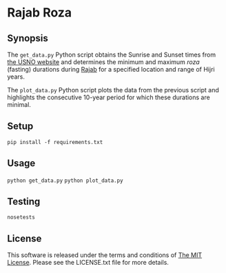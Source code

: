 # Rajab Roza

## Synopsis

The `get_data.py` Python script obtains the Sunrise and Sunset times from [the
USNO website][usno] and determines the minimum and maximum *roza* (fasting)
durations during [Rajab][rajab] for a specified location and range of Hijri
years.

The `plot_data.py` Python script plots the data from the previous script and
highlights the consecutive 10-year period for which these durations are minimal.

## Setup

`pip install -f requirements.txt`

## Usage

`python get_data.py`
`python plot_data.py`

## Testing

`nosetests`

## License

This software is released under the terms and conditions of [The MIT
License][license].  Please see the LICENSE.txt file for more details.

[rajab]: https://en.wikipedia.org/wiki/Rajab "Rajab"
[license]: http://www.opensource.org/licenses/mit-license.php "The MIT License"
[usno]: http://aa.usno.navy.mil/data/docs/RS_OneYear.php "Sun or Moon Rise/Set Table for One Year"
